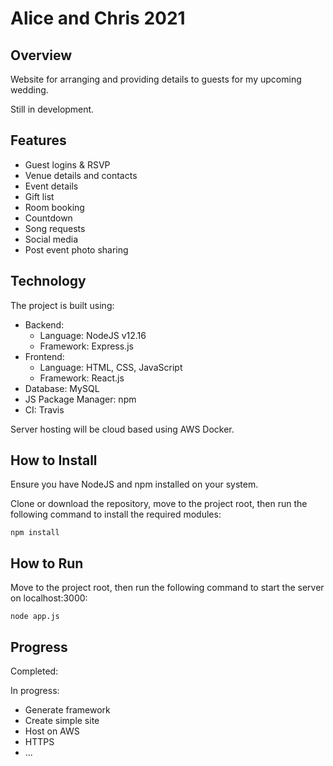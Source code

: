 # Alice and Chris 2021

## Overview
Website for arranging and providing details to guests for my upcoming wedding. 

Still in development.

## Features
- Guest logins & RSVP
- Venue details and contacts
- Event details
- Gift list
- Room booking
- Countdown
- Song requests
- Social media
- Post event photo sharing

## Technology
The project is built using:
- Backend:
  - Language: NodeJS v12.16
  - Framework: Express.js
- Frontend:
  - Language: HTML, CSS, JavaScript
  - Framework: React.js
- Database: MySQL
- JS Package Manager: npm
- CI: Travis

Server hosting will be cloud based using AWS Docker.

## How to Install

Ensure you have NodeJS and npm installed on your system.

Clone or download the repository, move to the project root, then run the following command to install the required modules:
```
npm install
```

## How to Run

Move to the project root, then run the following command to start the server on localhost:3000:
```
node app.js
```

## Progress

Completed:

In progress:
- Generate framework
- Create simple site
- Host on AWS
- HTTPS
- ...



